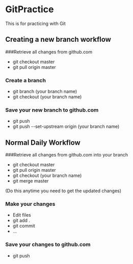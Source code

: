 # GitPractice
This is for practicing with Git

## Creating a new branch workflow
###Retrieve all changes from github.com
* git checkout master
* git pull origin master


### Create a branch
* git branch (your branch name)
* git checkout (your branch name)


### Save your new branch to github.com
* git push
* git push --set-upstream origin (your branch name)


## Normal Daily Workflow
###Retrieve all changes from github.com into your branch
* git checkout master
* git pull origin master
* git checkout (your branch name)
* git merge master

(Do this anytime you need to get the updated changes)


### Make your changes
* Edit files
* git add .
* git commit
* ...


### Save your changes to github.com
* git push
